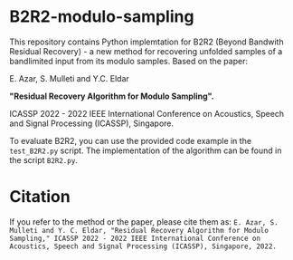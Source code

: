 # B2R2-modulo-sampling
This repository contains Python implemtation for B2R2 (Beyond Bandwith Residual Recovery) -  a new method for recovering unfolded samples of a bandlimited input from its modulo samples. Based on the paper:

E. Azar, S. Mulleti and Y.C. Eldar

**"Residual Recovery Algorithm for Modulo Sampling".**

ICASSP 2022 - 2022 IEEE International Conference on Acoustics, Speech and Signal Processing (ICASSP), Singapore.

To evaluate B2R2, you can use the provided code example in the `test_B2R2.py` script. The implementation of the algorithm can be found in the script `B2R2.py`.


# Citation

If you refer to the method or the paper, please cite them as:
`E. Azar, S. Mulleti and Y. C. Eldar, "Residual Recovery Algorithm for Modulo Sampling," ICASSP 2022 - 2022 IEEE International Conference on Acoustics, Speech and Signal Processing (ICASSP), Singapore, 2022.`
